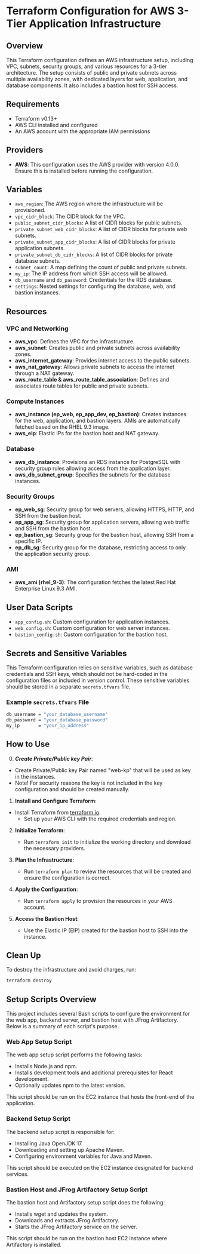 # Terraform Configuration for AWS 3-Tier Application Infrastructure
 
## Overview
This Terraform configuration defines an AWS infrastructure setup, including VPC, subnets, security groups, and various resources for a 3-tier architecture. The setup consists of public and private subnets across multiple availability zones, with dedicated layers for web, application, and database components. It also includes a bastion host for SSH access.
 
## Requirements
- Terraform v0.13+
- AWS CLI installed and configured
- An AWS account with the appropriate IAM permissions
 
## Providers
- **AWS**: This configuration uses the AWS provider with version 4.0.0. Ensure this is installed before running the configuration.
 
## Variables
- `aws_region`: The AWS region where the infrastructure will be provisioned.
- `vpc_cidr_block`: The CIDR block for the VPC.
- `public_subnet_cidr_blocks`: A list of CIDR blocks for public subnets.
- `private_subnet_web_cidr_blocks`: A list of CIDR blocks for private web subnets.
- `private_subnet_app_cidr_blocks`: A list of CIDR blocks for private application subnets.
- `private_subnet_db_cidr_blocks`: A list of CIDR blocks for private database subnets.
- `subnet_count`: A map defining the count of public and private subnets.
- `my_ip`: The IP address from which SSH access will be allowed.
- `db_username` and `db_password`: Credentials for the RDS database.
- `settings`: Nested settings for configuring the database, web, and bastion instances.
 
## Resources
 
### VPC and Networking
- **aws_vpc**: Defines the VPC for the infrastructure.
- **aws_subnet**: Creates public and private subnets across availability zones.
- **aws_internet_gateway**: Provides internet access to the public subnets.
- **aws_nat_gateway**: Allows private subnets to access the internet through a NAT gateway.
- **aws_route_table & aws_route_table_association**: Defines and associates route tables for public and private subnets.
 
### Compute Instances
- **aws_instance (ep_web, ep_app_dev, ep_bastion)**: Creates instances for the web, application, and bastion layers. AMIs are automatically fetched based on the RHEL 9.3 image.
- **aws_eip**: Elastic IPs for the bastion host and NAT gateway.
  
### Database
- **aws_db_instance**: Provisions an RDS instance for PostgreSQL with security group rules allowing access from the application layer.
- **aws_db_subnet_group**: Specifies the subnets for the database instances.
 
### Security Groups
- **ep_web_sg**: Security group for web servers, allowing HTTPS, HTTP, and SSH from the bastion host.
- **ep_app_sg**: Security group for application servers, allowing web traffic and SSH from the bastion host.
- **ep_bastion_sg**: Security group for the bastion host, allowing SSH from a specific IP.
- **ep_db_sg**: Security group for the database, restricting access to only the application security group.
 
### AMI
- **aws_ami (rhel_9-3)**: The configuration fetches the latest Red Hat Enterprise Linux 9.3 AMI.
 
## User Data Scripts
- `app_config.sh`: Custom configuration for application instances.
- `web_config.sh`: Custom configuration for web server instances.
- `bastion_config.sh`: Custom configuration for the bastion host.
 

## Secrets and Sensitive Variables
 
This Terraform configuration relies on sensitive variables, such as database credentials and SSH keys, which should not be hard-coded in the configuration files or included in version control. These sensitive variables should be stored in a separate `secrets.tfvars` file.
 
### Example `secrets.tfvars` File
```bash
db_username = "your_database_username"
db_password = "your_database_password"
my_ip       = "your_ip_address"
```


## How to Use
0. ***Create Private/Public key Pair***: 
- Create Private/Public key Pair named "web-kp" that will be used as key in the instances. 
- Note! For security reasons the key is not included in the key configuration and should be created manually. 

1. **Install and Configure Terraform**:
- Install Terraform from [terraform.io](https://www.terraform.io/downloads.html).
   - Set up your AWS CLI with the required credentials and region.
 
2. **Initialize Terraform**:
   - Run `terraform init` to initialize the working directory and download the necessary providers.
 
3. **Plan the Infrastructure**:
   - Run `terraform plan` to review the resources that will be created and ensure the configuration is correct.
 
4. **Apply the Configuration**:
   - Run `terraform apply` to provision the resources in your AWS account.
 
5. **Access the Bastion Host**:
   - Use the Elastic IP (EIP) created for the bastion host to SSH into the instance.
 
## Clean Up
To destroy the infrastructure and avoid charges, run:
```bash
terraform destroy
```

## Setup Scripts Overview

This project includes several Bash scripts to configure the environment for the web app, backend server, and bastion host with JFrog Artifactory. Below is a summary of each script's purpose.

### Web App Setup Script

The web app setup script performs the following tasks:
- Installs Node.js and npm.
- Installs development tools and additional prerequisites for React development.
- Optionally updates npm to the latest version.

This script should be run on the EC2 instance that hosts the front-end of the application.

### Backend Setup Script

The backend setup script is responsible for:
- Installing Java OpenJDK 17.
- Downloading and setting up Apache Maven.
- Configuring environment variables for Java and Maven.

This script should be executed on the EC2 instance designated for backend services.

### Bastion Host and JFrog Artifactory Setup Script

The bastion host and Artifactory setup script does the following:
- Installs wget and updates the system.
- Downloads and extracts JFrog Artifactory.
- Starts the JFrog Artifactory service on the server.

This script should be run on the bastion host EC2 instance where Artifactory is installed.

